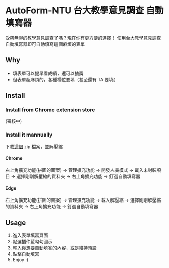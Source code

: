 # AutoForm-NTU 台大教學意見調查 自動填寫器

受夠無聊的教學意見調查了嗎？現在你有更方便的選擇！
使用台大教學意見調查自動填寫器即可自動填寫這個麻煩的表單

## Why
- 填表單可以提早看成績，還可以抽獎
- 但表單超麻煩的，各種欄位要填（甚至還有 TA 要填）

## Install
### Install from Chrome extension store
(審核中)

### Install it mannually
下載[這個](https://github.com/FlyDragonW/AutoForm-NTU/releases/download/Release/AutoForm-NTU.zip) zip 檔案，並解壓縮

#### Chrome
右上角擴充功能(拼圖的圖案) -> 管理擴充功能 -> 開發人員模式 -> 載入未封裝項目 -> 選擇剛剛解壓縮的資料夾 -> 右上角擴充功能 -> 釘選自動填寫器
#### Edge
右上角擴充功能(拼圖的圖案) -> 管理擴充功能 -> 載入解壓縮 -> 選擇剛剛解壓縮的資料夾 -> 右上角擴充功能 -> 釘選自動填寫器

## Usage
1. 進入表單填寫頁面
2. 點選插件藍勾勾圖示
3. 輸入你想要自動填答的內容，或是維持預設
4. 點擊自動填寫
5. Enjoy :)
